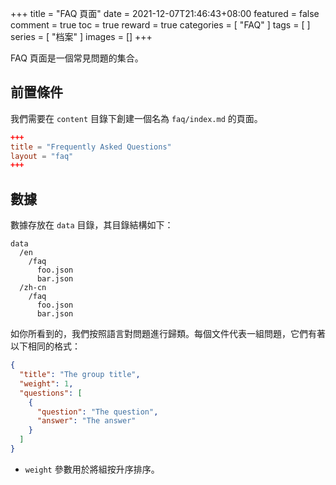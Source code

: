 +++
title = "FAQ 頁面"
date = 2021-12-07T21:46:43+08:00
featured = false
comment = true
toc = true
reward = true
categories = [
  "FAQ"
]
tags = [
]
series = [
  "档案"
]
images = []
+++

FAQ 頁面是一個常見問題的集合。

<!--more-->

## 前置條件

我們需要在 `content` 目錄下創建一個名為 `faq/index.md` 的頁面。

```toml
+++
title = "Frequently Asked Questions"
layout = "faq"
+++
```

## 數據

數據存放在 `data` 目錄，其目錄結構如下：

```text
data
  /en
    /faq
      foo.json
      bar.json
  /zh-cn
    /faq
      foo.json
      bar.json
```

如你所看到的，我們按照語言對問題進行歸類。每個文件代表一組問題，它們有著以下相同的格式：

```json
{
  "title": "The group title",
  "weight": 1,
  "questions": [
    {
      "question": "The question",
      "answer": "The answer"
    }
  ]
}
```

- `weight` 參數用於將組按升序排序。
